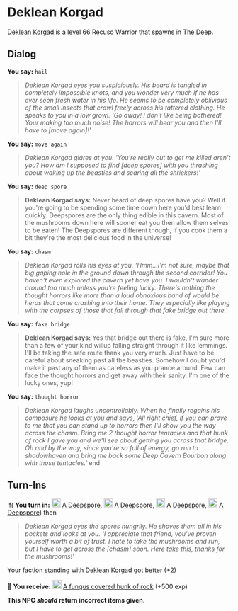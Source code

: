 # Deklean Korgad



[Deklean Korgad](/npc/164082) is a level 66 Recuso Warrior that spawns in [The Deep](/zone/164).



## Dialog

**You say:** `hail`



>*Deklean Korgad eyes you suspiciously. His beard is tangled in completely impossible knots, and you wonder very much if he has ever seen fresh water in his life. He seems to be completely oblivious of the small insects that crawl freely across his tattered clothing. He speaks to you in a low growl. 'Go away! I don't like being bothered! Your making too much noise! The horrors will hear you and then I'll have to [move again]!'*

**You say:** `move again`



>*Deklean Korgad glares at you. 'You're really out to get me killed aren't you? How am I supposed to find [deep spores] with you thrashing about waking up the beasties and scaring all the shriekers!'*

**You say:** `deep spore`



>**Deklean Korgad says:** Never heard of deep spores have you? Well if you're going to be spending some time down here you'd best learn quickly. Deepspores are the only thing edible in this cavern. Most of the mushrooms down here will sooner eat you then allow them selves to be eaten! The Deepspores are different though, if you cook them a bit they're the most delicious food in the universe!

**You say:** `chasm`



>*Deklean Korgad rolls his eyes at you. 'Hmm...I'm not sure, maybe that big gaping hole in the ground down through the second corridor! You haven't even explored the cavern yet have you. I wouldn't wander around too much unless you're feeling lucky. There's nothing the thought horrors like more than a loud obnoxious band of would be heros that come crashing into their home. They especially like playing with the corpses of those that fall through that fake bridge out there.'*

**You say:** `fake bridge`



>**Deklean Korgad says:** Yes that bridge out there is fake, I'm sure more than a few of your kind willup falling straight through it like lemmings. I'll be taking the safe route thank you very much. Just have to be careful about sneaking past all the beasties. Somehow I doubt you'd make it past any of them as careless as you prance around. Few can face the thought horrors and get away with their sanity. I'm one of the lucky ones, yup!

**You say:** `thought horror`



>*Deklean Korgad laughs uncontrollably. When he finally regains his composure he looks at you and says, 'All right chief, if you can prove to me that you can stand up to horrors then I'll show you the way across the chasm. Bring me 2 thought horror tentacles and that hunk of rock I gave you and we'll see about getting you across that bridge. Oh and by the way, since you're so full of energy, go run to shadowhaven and bring me back some Deep Cavern Bourbon along with those tentacles.'*
end



## Turn-Ins





if( **You turn in:** <img style="background:url(/static/icons/blank_slot.gif);width:20px;height:20px;" src="/static/icons/item_571.png" alt="" /> <a
                                href="/item/32400" data-url="32400" class="tooltip-link link">A Deepspore</a>, <img style="background:url(/static/icons/blank_slot.gif);width:20px;height:20px;" src="/static/icons/item_571.png" alt="" /> <a
                                href="/item/32400" data-url="32400" class="tooltip-link link">A Deepspore</a>, <img style="background:url(/static/icons/blank_slot.gif);width:20px;height:20px;" src="/static/icons/item_571.png" alt="" /> <a
                                href="/item/32400" data-url="32400" class="tooltip-link link">A Deepspore</a>, <img style="background:url(/static/icons/blank_slot.gif);width:20px;height:20px;" src="/static/icons/item_571.png" alt="" /> <a
                                href="/item/32400" data-url="32400" class="tooltip-link link">A Deepspore</a>) then


>*Deklean Korgad eyes the spores hungrily. He shoves them all in his pockets and looks at you. 'I appreciate that friend, you've proven yourself worth a bit of trust. I hate to take the mushrooms and run, but I have to get across the [chasm] soon. Here take this, thanks for the mushrooms!'*


Your faction standing with [Deklean Korgad](/faction/1569) got better (<span class='text-success'>+2</span>)


 &#127873; **You receive:**  <img style="background:url(/static/icons/blank_slot.gif);width:20px;height:20px;" src="/static/icons/item_948.png" alt="" /> <a
                                href="/item/32402" data-url="32402" class="tooltip-link link">A fungus covered hunk of rock</a> (+500 exp)

 

**This NPC *should* return incorrect items given.**
